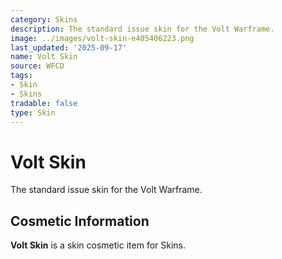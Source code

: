 ```yaml
---
category: Skins
description: The standard issue skin for the Volt Warframe.
image: ../images/volt-skin-e405406223.png
last_updated: '2025-09-17'
name: Volt Skin
source: WFCD
tags:
- Skin
- Skins
tradable: false
type: Skin
---
```


# Volt Skin

The standard issue skin for the Volt Warframe.

## Cosmetic Information

**Volt Skin** is a skin cosmetic item for Skins.

